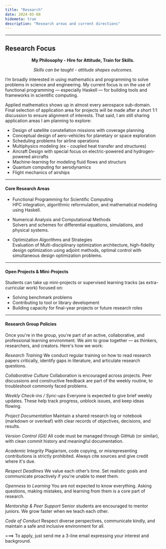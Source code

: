 ```yaml
---
title: "Research"
date: 2024-05-08
hidemeta: true
description: "Research areas and current directions"
---
```


---
## Research Focus
<p align='center'><strong>My Philosophy - Hire for Attitude, Train for Skills.</strong></p>
<p align='center'><em>Skills can be taught - attitude shapes outcomes.</em></p>

I’m broadly interested in using mathematics and programming to solve problems in science and engineering. My current focus is on the use of functional programming — especially Haskell — for building tools and frameworks in scientific computing.

Applied mathematics shows up in almost every aerospace sub-domain. Final selection of application area for projects will be made after a short 1:1 discussion to ensure alignment of interests. That said, I am still sharing application areas I am planning to explore:

+ Design of satellite constellation missions with coverage planning
+ Conceptual design of aero-vehicles for planetary or space exploration
+ Scheduling problems for airline operations
+ Multiphysics modeling (ex - coupled heat transfer and structures)
+ Aircraft Design with special focus on electric-powered and hydrogen-powered aircrafts
+ Machine-learning for modeling fluid flows and structurs
+ Quantum computing for aerodynamics
+ Flight mechanics of airships

---

#### Core Research Areas

- Functional Programming for Scientific Computing  
  HPC integration, algorithmic reformulation, and mathematical modeling using Haskell.

- Numerical Analysis and Computational Methods  
  Solvers and schemes for differential equations, simulations, and physical systems.

- Optimization Algorithms and Strategies  
  Evaluation of Multi-disciplinary optimization architecture, high-fidelity design optimization using adjoint methods, optimal control with simultaneous design optimization problems. 

---

#### Open Projects & Mini-Projects

Students can take up mini-projects or supervised learning tracks (as extra-curricular work) focused on:

- Solving benchmark problems  
- Contributing to tool or library development  
- Building capacity for final-year projects or future research roles  

---

#### Research Group Policies

Once you're in the group, you're part of an active, collaborative, and professional learning environment. We aim to grow together — as thinkers, researchers, and creators. Here's how we work:

*Research Training*
We conduct regular training on how to read research papers critically, identify gaps in literature, and articulate research questions.

*Collaborative Culture*
Collaboration is encouraged across projects. Peer discussions and constructive feedback are part of the weekly routine, to troubleshoot commonly faced problems.

*Weekly Check-ins / Sync-ups*
Everyone is expected to give brief weekly updates. These help track progress, unblock issues, and keep ideas flowing.

*Project Documentation*
Maintain a shared research log or notebook (markdown or overleaf) with clear records of objectives, decisions, and results.

*Version Control (Git)*
All code must be managed through GitHub (or similar), with clean commit history and meaningful documentation.

*Academic Integrity*
Plagiarism, code copying, or misrepresenting contributions is strictly prohibited. Always cite sources and give credit where it's due.

*Respect Deadlines*
We value each other’s time. Set realistic goals and communicate proactively if you're unable to meet them.

*Openness to Learning*
You are not expected to know everything. Asking questions, making mistakes, and learning from them is a core part of research.

*Mentorship & Peer Support*
Senior students are encouraged to mentor juniors. We grow faster when we teach each other.

*Code of Conduct*
Respect diverse perspectives, communicate kindly, and maintain a safe and inclusive environment for all.

===> To apply, just send me a 3-line email expressing your interest and background.

